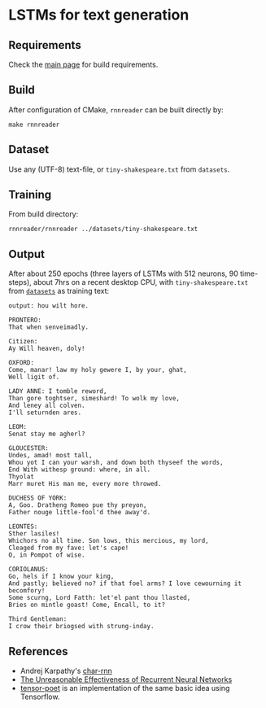 # LSTMs for text generation
## Requirements
Check the [main page](../../..) for build requirements.
## Build
After configuration of CMake, `rnnreader` can be built directly by:
```
make rnnreader
```
## Dataset
Use any (UTF-8) text-file, or `tiny-shakespeare.txt` from `datasets`.

## Training
From build directory:
```
rnnreader/rnnreader ../datasets/tiny-shakespeare.txt
```
## Output
After about 250 epochs (three layers of LSTMs with 512 neurons, 90 time-steps), about 7hrs on a recent desktop CPU, with `tiny-shakespeare.txt` from [`datasets`](../datasets/) as training text:
```
output: hou wilt hore.

PRONTERO:
That when senveimadly.

Citizen:
Ay Will heaven, doly!

OXFORD:
Come, manar! law my holy gewere I, by your, ghat,
Well ligit of.

LADY ANNE: I tomble reword,
Than gore toghtser, simeshard! To wolk my love,
And leney all colven.
I'll seturnden ares.

LEOM:
Senat stay me agherl?

GLOUCESTER:
Undes, amad! most tall,
Whou yot I can your warsh, and down both thyseef the words,
End With withesp ground: where, in all.
Thyolat
Marr muret His man me, every more throwed.

DUCHESS OF YORK:
A, Goo. Dratheng Romeo pue thy preyon,
Father nouge little-fool'd thee away'd.

LEONTES:
Sther lasiles!
Whichors no all time. Son lows, this mercious, my lord,
Cleaged from my fave: let's cape!
O, in Pompot of wise.

CORIOLANUS:
Go, hels if I know your king,
And pastly; believed no? if that foel arms? I love cewourning it becomfory!
Some scurng, Lord Fatth: let'el pant thou llasted,
Bries on mintle goast! Come, Encall, to it?

Third Gentleman:
I crow their briogsed with strung-inday.
```
## References
* Andrej Karpathy's [char-rnn](https://github.com/karpathy/char-rnn)
* [The Unreasonable Effectiveness of Recurrent Neural Networks](http://karpathy.github.io/2015/05/21/rnn-effectiveness/)
* [tensor-poet](https://github.com/domschl/tensor-poet) is an implementation of the same basic idea using Tensorflow.
